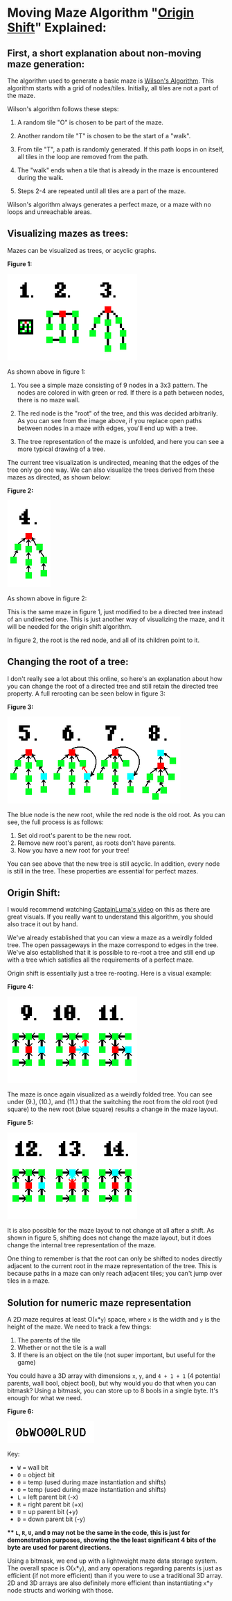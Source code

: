 # Moving Maze Algorithm "[Origin Shift](https://www.youtube.com/watch?v=zbXKcDVV4G0&t=151s)" Explained:

## First, a short explanation about non-moving maze generation:

The algorithm used to generate a basic maze is [Wilson's Algorithm](https://en.wikipedia.org/wiki/Maze_generation_algorithm). This algorithm starts with a grid of nodes/tiles. Initially, all tiles are not a part of the maze.

Wilson's algorithm follows these steps:

1. A random tile "O" is chosen to be part of the maze.

2. Another random tile "T" is chosen to be the start of a "walk".

3. From tile "T", a path is randomly generated. If this path loops in on itself, all tiles in the loop are removed from the path.

4. The "walk" ends when a tile that is already in the maze is encountered during the walk.

5. Steps 2-4 are repeated until all tiles are a part of the maze.

Wilson's algorithm always generates a perfect maze, or a maze with no loops and unreachable areas.

## Visualizing mazes as trees:

Mazes can be visualized as trees, or acyclic graphs.

**Figure 1:**

![image](Visuals/MazeToTreeBig.png)

As shown above in figure 1:

1. You see a simple maze consisting of 9 nodes in a 3x3 pattern. The nodes are colored in with green or red. If there is a path between nodes, there is no maze wall. 

2. The red node is the "root" of the tree, and this was decided arbitrarily. As you can see from the image above, if you replace open paths between nodes in a maze with edges, you'll end up with a tree.

3. The tree representation of the maze is unfolded, and here you can see a more typical drawing of a tree.

The current tree visualization is undirected, meaning that the edges of the tree only go one way. We can also visualize the trees derived from these mazes as directed, as shown below:

**Figure 2:**

![image](Visuals/DirectedTree.png)

As shown above in figure 2:

This is the same maze in figure 1, just modified to be a directed tree instead of an undirected one. This is just another way of visualizing the maze, and it will be needed for the origin shift algorithm.

In figure 2, the root is the red node, and all of its children point to it.

## Changing the root of a tree:

I don't really see a lot about this online, so here's an explanation about how you can change the root of a directed tree and still retain the directed tree property. A full rerooting can be seen below in figure 3:

**Figure 3:**

![image](Visuals/ReRootFull.png)

The blue node is the new root, while the red node is the old root. As you can see, the full process is as follows:

1. Set old root's parent to be the new root.
2. Remove new root's parent, as roots don't have parents.
3. Now you have a new root for your tree!

You can see above that the new tree is still acyclic. In addition, every node is still in the tree. These properties are essential for perfect mazes.

## Origin Shift:

I would recommend watching [CaptainLuma's video](https://www.youtube.com/watch?v=zbXKcDVV4G0&t=151s) on this as there are great visuals. If you really want to understand this algorithm, you should also trace it out by hand.

We've already established that you can view a maze as a weirdly folded tree. The open passageways in the maze correspond to edges in the tree. We've also established that it is possible to re-root a tree and still end up with a tree which satisfies all the requirements of a perfect maze.

Origin shift is essentially just a tree re-rooting. Here is a visual example:

**Figure 4:**

![image](Visuals/Shift.png)

The maze is once again visualized as a weirdly folded tree. You can see under (9.), (10.), and (11.) that the switching the root from the old root (red square) to the new root (blue square) results a change in the maze layout.

**Figure 5:**

![image](Visuals/BenignShift.png)

It is also possible for the maze layout to not change at all after a shift. As shown in figure 5, shifting does not change the maze layout, but it does change the internal tree representation of the maze.

One thing to remember is that the root can only be shifted to nodes directly adjacent to the current root in the maze representation of the tree. This is because paths in a maze can only reach adjacent tiles; you can't jump over tiles in a maze.

## Solution for numeric maze representation

A 2D maze requires at least O(`x`\*`y`) space, where `x` is the width and `y` is the height of the maze. We need to track a few things:

1. The parents of the tile
2. Whether or not the tile is a wall
3. If there is an object on the tile (not super important, but useful for the game)

You could have a 3D array with dimensions `x`, `y`, and `4 + 1 + 1` (4 potential parents, wall bool, object bool), but why would you do that when you can bitmask? Using a bitmask, you can store up to 8 bools in a single byte. It's enough for what we need.

**Figure 6:**

![image](Visuals/BitwiseRep.png)

Key:

- `W` = wall bit
- `O` = object bit
- `0` = temp (used during maze instantiation and shifts)
- `0` = temp (used during maze instantiation and shifts)
- `L` = left parent bit (-x)
- `R` = right parent bit (+x)
- `U` = up parent bit (+y)
- `D` = down parent bit (-y)

**\*\* `L`, `R`, `U`, and `D` may not be the same in the code, this is just for demonstration purposes, showing the the least significant 4 bits of the byte are used for parent directions.**

Using a bitmask, we end up with a lightweight maze data storage system. The overall space is O(`x`\*`y`), and any operations regarding parents is just as efficient (if not more efficient) than if you were to use a traditional 3D array. 2D and 3D arrays are also definitely more efficient than instantiating `x`*`y` node structs and working with those.